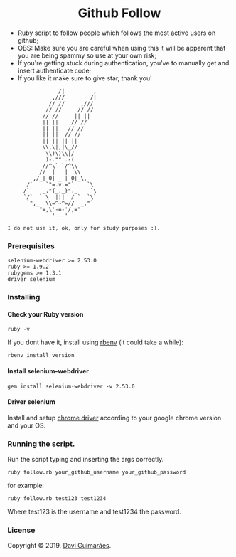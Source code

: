 # <div align="center"> Github Follow </div>

* Ruby script to follow people which follows the most active users on github;
* OBS: Make sure you are careful when using this it will be apparent that you are being spammy so use at your own risk;
* If you're getting stuck during authentication, you've to manually get and insert authenticate code;
* If you like it make sure to give star, thank you!

```
                /|         ,
              ,///        /|
             // //     ,///
            // //     // //
           // //     || ||
           || ||    // //
           || ||   // //
           || ||  // //
           || || || ||
           \\,\|,|\_//
            \\)\)\\|/
            )-."" .-(
           //^\` `/^\\
          //  |   |  \\
        ,/_| 0| _ | 0|_\,
      /`    `"=.v.="`    `\
     /`    _."{_,_}"._    `\
     `/`  ` \  |||  / `  `\`
      `",_  \\=^~^=//  _,"`
          "=,\'-=-'/,="
              '---'

I do not use it, ok, only for study purposes :).
```

### Prerequisites

```
selenium-webdriver >= 2.53.0
ruby >= 1.9.2
rubygems >= 1.3.1
driver selenium
```

### Installing

#### Check your Ruby version

```shell
ruby -v
```

If you dont have it, install using [rbenv](https://github.com/rbenv/rbenv) (it could take a while):

```shell
rbenv install version
```

#### Install selenium-webdriver

```shell
gem install selenium-webdriver -v 2.53.0
```

#### Driver selenium

Install and setup [chrome driver](https://chromedriver.chromium.org/downloads) according to your google chrome version and your OS.

### Running the script.

Run the script typing and inserting the args correctly.

```shell
ruby follow.rb your_github_username your_github_password
```

for example: 

```shell
ruby follow.rb test123 test1234
```

Where test123 is the username and test1234 the password.

### License

Copyright © 2019, [Davi Guimarães](https://github.com/davigl).
